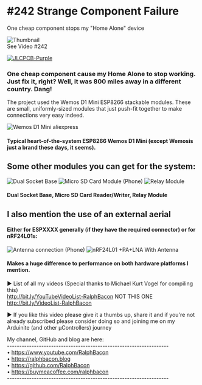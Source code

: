 # #242 Strange Component Failure
One cheap component stops my "Home Alone" device  

![Thumbnail](https://user-images.githubusercontent.com/20911308/161760739-6f15bf11-2151-4bf6-a50c-ae8a8bdb9256.jpg)  
See Video #242 

[![JLCPCB-Purple](https://user-images.githubusercontent.com/20911308/159024530-3e083ca1-fea4-4ba9-97d3-a3af3fb979d2.png)](https://www.jlcpcb.com/cem)  

### One cheap component cause my Home Alone to stop working. Just fix it, right? Well, it was 800 miles away in a different country. Dang!

The project used the Wemos D1 Mini ESP8266 stackable modules. These are small, uniformly-sized modules that just push-fit together to make connections very easy indeed.

![Wemos D1 Mini aliexpress](https://user-images.githubusercontent.com/20911308/161761448-b9a07f79-3b3e-4d2e-a656-57016a512dc6.jpg)  
#### Typical heart-of-the-system ESP8266 Wemos D1 Mini (except Wemosis just a brand these days, it seems).  

## Some other modules you can get for the system:  
![Dual Socket Base](https://user-images.githubusercontent.com/20911308/161762491-5f6458f7-5674-4df5-9e75-a273dc115d76.jpg)
![Micro SD Card Module (Phone)](https://user-images.githubusercontent.com/20911308/161762953-2ab468a4-d4e1-4e00-bf08-ce940e065df6.jpg)
![Relay Module](https://user-images.githubusercontent.com/20911308/161762532-cd835dac-c6d4-4f6c-a2a1-92c994f9a498.jpg)

#### Dual Socket Base, Micro SD Card Reader/Writer, Relay Module

## I also mention the use of an external aerial

#### Either for ESPXXXX generally (if they have the required connector) or for nRF24L01s:
![Antenna connection (Phone)](https://user-images.githubusercontent.com/20911308/161764359-adec7039-9c10-47a3-bf2a-78fdb9481dcf.jpg)
![nRF24L01 +PA+LNA With Antenna](https://user-images.githubusercontent.com/20911308/161763574-9a75bbbb-c349-4551-a1a0-3a6187f810ef.jpg)  

#### Makes a huge difference to performance on both hardware platforms I mention.  

► List of all my videos
(Special thanks to Michael Kurt Vogel for compiling this)  
http://bit.ly/YouTubeVideoList-RalphBacon
NOT THIS ONE http://bit.ly/VideoList-RalphBacon

► If you like this video please give it a thumbs up, share it and if you're not already subscribed please consider doing so and joining me on my Arduinite (and other μControllers) journey

My channel, GitHub and blog are here:  
\------------------------------------------------------------------  
• https://www.youtube.com/RalphBacon  
• https://ralphbacon.blog  
• https://github.com/RalphBacon  
• https://buymeacoffee.com/ralphbacon  
\------------------------------------------------------------------
